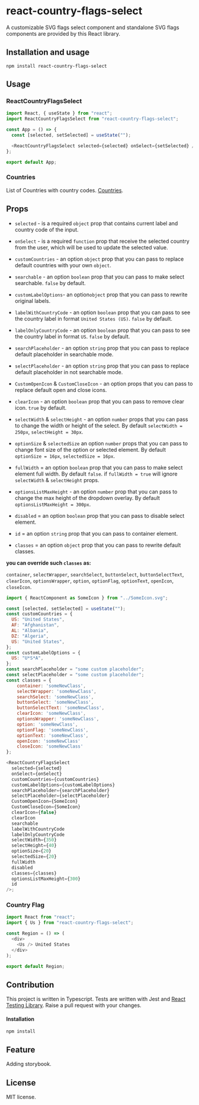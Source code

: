 # react-country-flags-select

A customizable SVG flags select component and standalone SVG flags components are provided by this React library.

## Installation and usage

```
npm install react-country-flags-select
```

## Usage

### ReactCountryFlagsSelect

```javascript
import React, { useState } from "react";
import ReactCountryFlagsSelect from "react-country-flags-select";

const App = () => {
  const [selected, setSelected] = useState("");

  <ReactCountryFlagsSelect selected={selected} onSelect={setSelected} />;
};

export default App;
```

### Countries

List of Countries with country codes. [Countries](https://github.com/Kost927/react-country-flags-select/blob/main/src/utils/countries.ts).

## Props

- `selected` - is a required `object` prop that contains current label and country code of the input.
  <br>

- `onSelect` - is a required `function` prop that receive the selected country from the user, which will be used to update the selected value.
  <br>

- `customCountries` - an option `object` prop that you can pass to replace default countries with your own `object`.
  <br>

- `searchable` - an option `boolean` prop that you can pass to make select searchable. `false` by default.
  <br>

- `customLabelOptions`- an option`object` prop that you can pass to rewrite original labels.
  <br>

- `labelWithCountryCode` - an option `boolean` prop that you can pass to see the country label in format `United States (US)`. `false` by default.
  <br>

- `labelOnlyCountryCode` - an option `boolean` prop that you can pass to see the country label in format `US`. `false` by default.
  <br>

- `searchPlaceholder` - an option `string` prop that you can pass to replace default placeholder in searchable mode.
  <br>

- `selectPlaceholder` - an option `string` prop that you can pass to replace default placeholder in not searchable mode.
  <br>

- `CustomOpenIcon` & `CustomCloseIcon` - an option props that you can pass to replace default open and close icons.
  <br>

- `clearIcon` - an option `boolean` prop that you can pass to remove clear icon. `true` by default.
  <br>

- `selectWidth` & `selectHeight` - an option `number` props that you can pass to change the width or height of the select.
  By default `selectWidth = 250px`, `selectHeight = 30px`.
  <br>

- `optionSize` & `selectedSize` an option `number` props that you can pass to change font size of the option or selected element.
  By default `optionSize = 16px`, `selectedSize = 16px`.
  <br>

- `fullWidth` = an option `boolean` prop that you can pass to make select element full width. By default `false`.
  if `fullWidth = true` will ignore `selectWidth` & `selectHeight` props.
  <br>

- `optionsListMaxHeight` - an option `number` prop that you can pass to change the max height of the dropdown overlay.
  By default `optionsListMaxHeight = 300px`.
  <br>

- `disabled` = an option `boolean` prop that you can pass to disable select element.
  <br>

- `id` = an option `string` prop that you can pass to container element.
  <br>

- `classes` = an option `object` prop that you can pass to rewrite default classes.
  <br>

**you can override such `classes` as:**
<br>

`container`, `selectWrapper`, `searchSelect`, `buttonSelect`, `buttonSelectText`, `clearIcon`, `optionsWrapper`,
`option`, `optionFlag`, `optionText`, `openIcon`, `closeIcon`.

```javascript
import { ReactComponent as SomeIcon } from "../SomeIcon.svg";

const [selected, setSelected] = useState("");
const customCountries = {
  US: "United States",
  AF: "Afghanistan",
  AL: "Albania",
  DZ: "Algeria",
  US: "United States",
};
const customLabelOptions = {
  US: "U*S*A",
};
const searchPlaceholder = "some custom placeholder";
const selectPlaceholder = "some custom placeholder";
const classes = {
    container: 'someNewClass',
    selectWrapper: 'someNewClass',
    searchSelect: 'someNewClass',
    buttonSelect: 'someNewClass',
    buttonSelectText: 'someNewClass',
    clearIcon: 'someNewClass',
    optionsWrapper: 'someNewClass',
    option: 'someNewClass',
    optionFlag: 'someNewClass',
    optionText: 'someNewClass',
    openIcon: 'someNewClass'
    closeIcon: 'someNewClass'
};

<ReactCountryFlagsSelect
  selected={selected}
  onSelect={onSelect}
  customCountries={customCountries}
  customLabelOptions={customLabelOptions}
  searchPlaceholder={searchPlaceholder}
  selectPlaceholder={selectPlaceholder}
  CustomOpenIcon={SomeIcon}
  CustomCloseIcon={SomeIcon}
  clearIcon={false}
  clearIcon
  searchable
  labelWithCountryCode
  labelOnlyCountryCode
  selectWidth={350}
  selectHeight={40}
  optionSize={20}
  selectedSize={20}
  fullWidth
  disabled
  classes={classes}
  optionsListMaxHeight={300}
  id
/>;
```

### Country Flag

```javascript
import React from "react";
import { Us } from "react-country-flags-select";

const Region = () => (
  <div>
    <Us /> United States
  </div>
);

export default Region;
```

## Contribution

This project is written in Typescript. Tests are written with Jest and [React Testing Library](https://testing-library.com/docs/react-testing-library/intro/). Raise a pull request with your changes.

#### Installation

```
npm install
```

## Feature

Adding storybook.

## License

MIT license.
